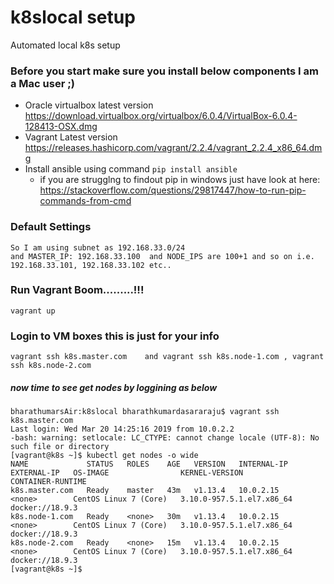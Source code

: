 # k8slocal setup
Automated local k8s setup

### Before you start make sure you install below components I am a Mac user ;)
* Oracle virtualbox latest version https://download.virtualbox.org/virtualbox/6.0.4/VirtualBox-6.0.4-128413-OSX.dmg
* Vagrant Latest version https://releases.hashicorp.com/vagrant/2.2.4/vagrant_2.2.4_x86_64.dmg
* Install ansible using command ```pip install ansible``` 
  * if you are strugglng to findout pip in windows just have look at here: https://stackoverflow.com/questions/29817447/how-to-run-pip-commands-from-cmd


### Default Settings
```
So I am using subnet as 192.168.33.0/24
and MASTER_IP: 192.168.33.100  and NODE_IPS are 100+1 and so on i.e. 192.168.33.101, 192.168.33.102 etc..
```


### Run Vagrant Boom.........!!!
```
vagrant up
```

### Login to VM boxes this is just for your info
```
vagrant ssh k8s.master.com    and vagrant ssh k8s.node-1.com , vagrant ssh k8s.node-2.com
```


##### now time to see get nodes by loggining as below
```
bharathumarsAir:k8slocal bharathkumardasararaju$ vagrant ssh k8s.master.com
Last login: Wed Mar 20 14:25:16 2019 from 10.0.2.2
-bash: warning: setlocale: LC_CTYPE: cannot change locale (UTF-8): No such file or directory
[vagrant@k8s ~]$ kubectl get nodes -o wide
NAME             STATUS   ROLES    AGE   VERSION   INTERNAL-IP   EXTERNAL-IP   OS-IMAGE                KERNEL-VERSION              CONTAINER-RUNTIME
k8s.master.com   Ready    master   43m   v1.13.4   10.0.2.15     <none>        CentOS Linux 7 (Core)   3.10.0-957.5.1.el7.x86_64   docker://18.9.3
k8s.node-1.com   Ready    <none>   30m   v1.13.4   10.0.2.15     <none>        CentOS Linux 7 (Core)   3.10.0-957.5.1.el7.x86_64   docker://18.9.3
k8s.node-2.com   Ready    <none>   15m   v1.13.4   10.0.2.15     <none>        CentOS Linux 7 (Core)   3.10.0-957.5.1.el7.x86_64   docker://18.9.3
[vagrant@k8s ~]$
```


